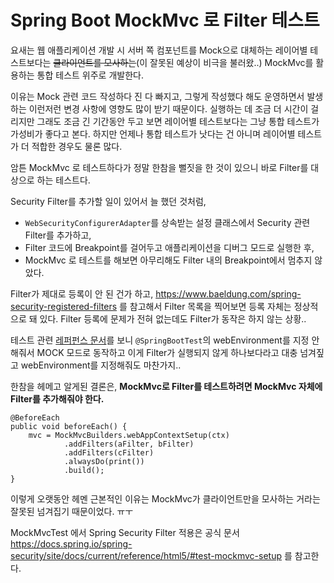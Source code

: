 # Spring Boot MockMvc 로 Filter 테스트

요새는 웹 애플리케이션 개발 시 서버 쪽 컴포넌트를 Mock으로 대체하는 레이어별 테스트보다는 ~~클라이언트를 모사하는~~(이 잘못된 예상이 비극을 불러왔..) MockMvc를 활용하는 통합 테스트 위주로 개발한다.

이유는 Mock 관련 코드 작성하다 진 다 빠지고, 그렇게 작성했다 해도 운영하면서 발생하는 이런저런 변경 사항에 영향도 많이 받기 때문이다. 실행하는 데 조금 더 시간이 걸리지만 그래도 조금 긴 기간동안 두고 보면 레이어별 테스트보다는 그냥 통합 테스트가 가성비가 좋다고 본다. 하지만 언제나 통합 테스트가 낫다는 건 아니며 레이어별 테스트가 더 적합한 경우도 물론 많다.

암튼 MockMvc 로 테스트하다가 정말 한참을 뻘짓을 한 것이 있으니 바로 Filter를 대상으로 하는 테스트다.

Security Filter를 추가할 일이 있어서 늘 했던 것처럼,

- `WebSecurityConfigurerAdapter`를 상속받는 설정 클래스에서 Security 관련 Filter를 추가하고,
- Filter 코드에  Breakpoint를 걸어두고 애플리케이션을 디버그 모드로 실행한 후,
- MockMvc 로 테스트를 해보면 아무리해도 Filter 내의 Breakpoint에서 멈추지 않았다.

Filter가 제대로 등록이 안 된 건가 하고, https://www.baeldung.com/spring-security-registered-filters 를 참고해서 Filter 목록을 찍어보면 등록 자체는 정상적으로 돼 있다. Filter 등록에 문제가 전혀 없는데도 Filter가 동작은 하지 않는 상황..

테스트 관련 [레퍼펀스 문서](https://docs.spring.io/spring-boot/docs/current/reference/html/spring-boot-features.html#boot-features-testing-spring-boot-applications)를 보니 `@SpringBootTest`의 webEnvironment를 지정 안 해줘서 MOCK 모드로 동작하고 이게 Filter가 실행되지 않게 하나보다라고 대충 넘겨짚고 webEnvironment를 지정해줘도 마찬가지..

한참을 헤메고 알게된 결론은, **MockMvc로 Filter를 테스트하려면 MockMvc 자체에 Filter를 추가해줘야 한다.**

```
@BeforeEach
public void beforeEach() {
    mvc = MockMvcBuilders.webAppContextSetup(ctx)
            .addFilters(aFilter, bFilter)
            .addFilters(cFilter)
            .alwaysDo(print())
            .build();
}
```

이렇게 오랫동안 헤멘 근본적인 이유는 MockMvc가 클라이언트만을 모사하는 거라는 잘못된 넘겨집기 때문이었다. ㅠㅜ

MockMvcTest 에서 Spring Security Filter 적용은 공식 문서 https://docs.spring.io/spring-security/site/docs/current/reference/html5/#test-mockmvc-setup 를 참고한다.
